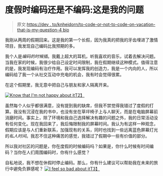 # 度假时编码还是不编码:这是我的问题

> 原文:[https://dev . to/knheidorn/to-code-or-not-to-code-on-vacation-that-is-my-question-4 bio](https://dev.to/knheidorn/to-code-or-not-to-code-on-vacation-that-is-my-question-4bio)

我刚从两周的假期回来。这是我的第一个长假，因为我真的把我的牙齿埋进了激情项目，我发现自己编码比我预期的多。

我个人是*编码的时候插*。我戴上超大的耳机，听我喜欢的音乐，试着去解决问题。当我在家的时候，我很少给自己设定时间限制，我在假期继续这种模式。值得注意的是，我发现编码有治疗作用。我可以发挥我的创造力，我是一个内向的人，所以编码给了我一个从社交互动中充电的机会，我有时会觉得很累。

在这个假期里，我无意中把自己与朋友和家人隔离开来。

[![Know that I'm not happy about it](../Images/3812fb9d74014c51c1869130efd57a32.png)T2】](https://res.cloudinary.com/practicaldev/image/fetch/s--DCmyf3rI--/c_limit%2Cf_auto%2Cfl_progressive%2Cq_66%2Cw_880/https://media3.giphy.com/media/xUOwGlB5HeAI0yG54A/giphy.gif%3Fcid%3D790b7611f2ed4764f06cff5741cbeecec9a554eddcb6d555%26rid%3Dgiphy.gif)

虽然每个人似乎都很满意，没有提到我的缺席，但我不禁觉得我错过了度假的打算。我没有沉浸在我的书中，也没有坐在草坪椅子上与人聊天，而是在电脑屏幕前消磨时间。事实上，除了环境和我自己选择解决有趣的问题之外，我的日常活动没有任何变化。现在我回来了，我后悔限制我的屏幕时间。我认为有这样一种观念，假期应该是与人们重新联系，加强现有的关系，同时也找到一些远离蓝色屏幕灯光的*私人时间*。我忍不住这种痛苦的感觉，我错过了假期中一些有价值的部分。

所以我对社区的问题是，你在度假的时候编码吗？如果是，你什么时候有时间编码？当你在人们周围编码时，你有什么感觉？

自私地说，我不想在休假时停止编码。那么，你有什么建议可以帮助我在未来的旅行中避免负罪感呢？
[![I feel so bad about it](../Images/5ca796175c338dc0b152d221b8e4c099.png)T3】](https://res.cloudinary.com/practicaldev/image/fetch/s--Ehyy-69Q--/c_limit%2Cf_auto%2Cfl_progressive%2Cq_66%2Cw_880/https://media3.giphy.com/media/wHd6y7EUkSKxpaEBbA/giphy.gif%3Fcid%3D790b761159881bd04b9c5018ff41f874a096a58c3631cefe%26rid%3Dgiphy.gif)